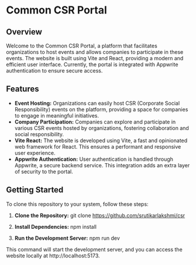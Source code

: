 # Common CSR Portal

## Overview

Welcome to the Common CSR Portal, a platform that facilitates organizations to host events and allows companies to participate in these events. The website is built using Vite and React, providing a modern and efficient user interface. Currently, the portal is integrated with Appwrite authentication to ensure secure access.

## Features

- **Event Hosting:** Organizations can easily host CSR (Corporate Social Responsibility) events on the platform, providing a space for companies to engage in meaningful initiatives.
- **Company Participation:** Companies can explore and participate in various CSR events hosted by organizations, fostering collaboration and social responsibility.
- **Vite React:** The website is developed using Vite, a fast and opinionated web framework for React. This ensures a performant and responsive user experience.
- **Appwrite Authentication:** User authentication is handled through Appwrite, a secure backend service. This integration adds an extra layer of security to the portal.

## Getting Started

To clone this repository to your system, follow these steps:

1. **Clone the Repository:**
   git clone https://github.com/srutikarlakshmi/csr

2. **Install Dependencies:**
   npm install

3. **Run the Development Server:**
   npm run dev

This command will start the development server, and you can access the website locally at http://localhost:5173.
